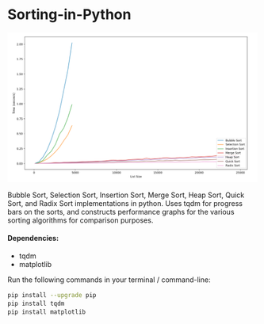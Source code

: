 # Sorting-in-Python


![Sorting times for various sorting algorithms][logo]

[logo]: https://github.com/TadayoshiCarvajal/Sorting-in-Python/blob/master/sort_performance.png


Bubble Sort, Selection Sort, Insertion Sort, Merge Sort, Heap Sort, Quick Sort, and Radix Sort implementations in python. Uses tqdm for progress bars on the sorts, and constructs performance graphs for the various sorting algorithms for comparison purposes.

#### Dependencies:
* tqdm
* matplotlib

Run the following commands in your terminal / command-line:

```bash
pip install --upgrade pip
pip install tqdm
pip install matplotlib
```
